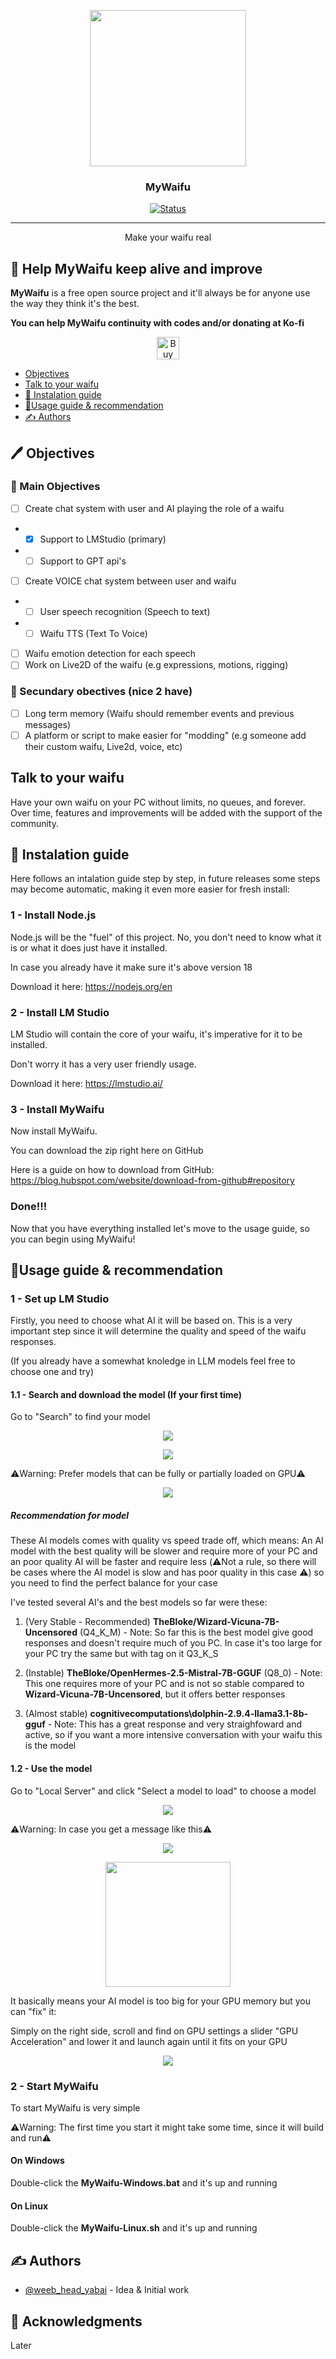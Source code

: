 <p align="center">
   <img src="https://pm1.aminoapps.com/7035/ee3d92f170f9c1acd4dc4aabc0a616b29e9928bar1-727-1019v2_uhq.jpg" style="width:250px;height:auto;"/>
</p>
<h3 align="center">MyWaifu</h3>

<div align="center">

[![Status](https://img.shields.io/badge/status-active-success.svg)]()

</div>

---

<p align="center"> Make your waifu real
    <br> 
</p>


## 💖 Help MyWaifu keep alive and improve

**MyWaifu** is a free open source project and it'll always be for anyone use the way they think it's the best. 

**You can help MyWaifu continuity with codes and/or donating at Ko-fi**
<p align="center">
   <a href='https://ko-fi.com/J3J210NM1B' target='_blank'><img height='36' style='border:0px;height:36px;' src='https://storage.ko-fi.com/cdn/kofi1.png?v=3' border='0' alt='Buy Me a Coffee at ko-fi.com' /></a>
</p>


* [Objectives](#objectives)
* [Talk to your waifu](#problem_statement)
* [🚨 Instalation guide](#instalation_guide)
* [🧾Usage guide & recommendation](#usage_guide)
* [✍️ Authors](#authors)

## 🖊 Objectives <a name = "objectives"></a>

### 🥇 Main Objectives

- [ ] Create chat system with user and AI playing the role of a waifu
- - [x] Support to LMStudio (primary)
- - [ ] Support to GPT api's
- [ ] Create VOICE chat system between user and waifu
- - [ ] User speech recognition (Speech to text)
- - [ ] Waifu TTS (Text To Voice)
- [ ] Waifu emotion detection for each speech
- [ ] Work on Live2D of the waifu (e.g expressions, motions, rigging)

### 🥈 Secundary obectives (nice 2 have)
- [ ] Long term memory (Waifu should remember events and previous messages)
- [ ] A platform or script to make easier for "modding" (e.g someone add their custom waifu, Live2d, voice, etc)

## Talk to your waifu <a name = "problem_statement"></a>
Have your own waifu on your PC without limits, no queues, and forever. Over time, features and improvements will be added with the support of the community.

## 🚨 Instalation guide <a name = "instalation_guide"></a>
Here follows an intalation guide step by step, in future releases some steps may become automatic, making it even more easier for fresh install:

### 1 - Install Node.js

Node.js will be the "fuel" of this project. No, you don't need to know what it is or what it does just have it installed.

In case you already have it make sure it's above version 18

Download it here: https://nodejs.org/en

### 2 - Install LM Studio

LM Studio will contain the core of your waifu, it's imperative for it to be installed.

Don't worry it has a very user friendly usage.

Download it here: https://lmstudio.ai/


### 3 - Install MyWaifu

Now install MyWaifu. 

You can download the zip right here on GitHub

Here is a guide on how to download from GitHub: https://blog.hubspot.com/website/download-from-github#repository


### Done!!!
Now that you have everything installed let's move to the usage guide, so you can begin using MyWaifu!

##  🧾Usage guide & recommendation <a name = "usage_guide"></a>

### 1 - Set up LM Studio
Firstly, you need to choose what AI it will be based on. This is a very important step since it will determine the quality and speed of the waifu responses. 

(If you already have a somewhat knoledge in LLM models feel free to choose one and try)

#### 1.1 - Search and download the model (If your first time)
Go to "Search" to find your model
<p align="center">
   <img src="./images/lm-studio-search.PNG" style="width:auto;height:auto;"/>
</p>

<p align="center">
   <img src="./images/choose-to-download.PNG" style="width:auto;height:auto;"/>
</p>

⚠️Warning: Prefer models that can be fully or partially loaded on GPU⚠️

<p align="center">
   <img src="./images/choose-model-partial.PNG" style="width:auto;height:auto;"/>
</p>

##### Recommendation for model
These AI models comes with quality vs speed trade off, which means: An AI model with the best quality will be slower and require more of your PC and an poor quality AI will be faster and require less (⚠️Not a rule, so there will be cases where the AI model is slow and has poor quality in this case ⚠️) so you need to find the perfect balance for your case


I've tested several AI's and the best models so far were these:

1. (Very Stable - Recommended) **TheBloke/Wizard-Vicuna-7B-Uncensored** (Q4_K_M) - Note: So far this is the best model give good responses and doesn't require much of you PC. In case it's too large for your PC try the same but with tag on it Q3_K_S

2. (Instable) **TheBloke/OpenHermes-2.5-Mistral-7B-GGUF** (Q8_0) - Note: This one requires more of your PC and is not so stable compared to **Wizard-Vicuna-7B-Uncensored**, but it offers better responses

3. (Almost stable) **cognitivecomputations\dolphin-2.9.4-llama3.1-8b-gguf** - Note: This has a great response and very straighfoward and active, so if you want a more intensive conversation with your waifu this is the model

#### 1.2 - Use the model
Go to "Local Server" and click "Select a model to load" to choose a model
<p align="center">
   <img src="./images/use-model.PNG" style="width:auto;height:auto;"/>
</p>

⚠️Warning: In case you get a message like this⚠️
<p align="center">
   <img src="./images/too-big-model.PNG" style="width:auto;height:auto;"/>
</p>
<p align="center">
   <img src="./images/too-big-meme.PNG" style="width:200px;height:auto;"/>
</p>

It basically means your AI model is too big for your GPU memory but you can "fix" it:

Simply on the right side, scroll and find on GPU settings a slider "GPU Acceleration" and lower it and launch again until it fits on your GPU


<p align="center">
   <img src="./images/adjust-model-size.PNG" style="width:auto;height:auto;"/>
</p>

### 2 - Start MyWaifu
To start MyWaifu is very simple 

⚠️Warning: The first time you start it might take some time, since it will build and run⚠️

#### On Windows
Double-click the **MyWaifu-Windows.bat** and it's up and running

#### On Linux
Double-click the **MyWaifu-Linux.sh** and it's up and running


## ✍️ Authors <a name = "authors"></a>

- [@weeb_head_yabai](https://twitter.com/weeb_head_yabai) - Idea & Initial work 

## 🎉 Acknowledgments <a name = "acknowledgments"></a>

Later

